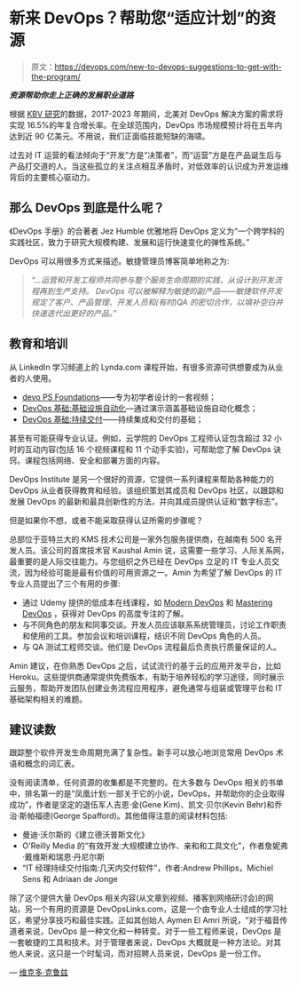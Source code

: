 # 新来 DevOps？帮助您“适应计划”的资源

> 原文：<https://devops.com/new-to-devops-suggestions-to-get-with-the-program/>

***资源帮助你走上正确的发展职业道路***

根据 [KBV 研究](https://kbvresearch.com/news/north-america-devops-market/)的数据，2017-2023 年期间，北美对 DevOps 解决方案的需求将实现 16.5%的年复合增长率。在全球范围内，DevOps 市场规模预计将在五年内达到近 90 亿美元。不用说，我们正面临技能短缺的海啸。

过去对 IT 运营的看法倾向于“开发”方是“决策者”，而“运营”方是在产品诞生后与产品打交道的人。当这些孤立的关注点相互矛盾时，对低效率的认识成为开发运维背后的主要核心驱动力。

## 那么 DevOps 到底是什么呢？

《DevOps 手册》的合著者 Jez Humble 优雅地将 DevOps 定义为“一个跨学科的实践社区，致力于研究大规模构建、发展和运行快速变化的弹性系统。”

DevOps 可以用很多方式来描述。敏捷管理员博客简单地称之为:

> *“…运营和开发工程师共同参与整个服务生命周期的实践，从设计到开发流程再到生产支持。* *DevOps 可以被解释为敏捷的副产品——敏捷软件开发规定了客户、产品管理、开发人员和(有时)QA 的密切合作，以填补空白并快速迭代出更好的产品。”*

## **教育和培训**

从 LinkedIn 学习频道上的 Lynda.com 课程开始，有很多资源可供想要成为从业者的人使用。

*   [devo PS Foundations](https://www.lynda.com/Operating-Systems-tutorials/DevOps-Fundamentals/508618-2.html)——专为初学者设计的一套视频；
*   [DevOps 基础:基础设施自动化](https://www.lynda.com/IT-Infrastructure-tutorials/DevOps-Foundations-Infrastructure-Automation/574705-2.html)—通过演示涵盖基础设施自动化概念；
*   [DevOps 基础:持续交付](https://www.lynda.com/IT-Infrastructure-tutorials/DevOps-Foundations-Continuous-DeliveryContinuous-Integration/606079-2.html)——持续集成和交付的基础；

甚至有可能获得专业认证。例如，云学院的 DevOps 工程师认证包含超过 32 小时的互动内容(包括 16 个视频课程和 11 个动手实验)，可帮助您了解 DevOps 诀窍。课程包括网络、安全和部署方面的内容。

DevOps Institute 是另一个很好的资源，它提供一系列课程来帮助各种能力的 DevOps 从业者获得教育和经验。该组织策划其成员和 DevOps 社区，以跟踪和发展 DevOps 的最新和最具创新性的方法，并向其成员提供认证和“数字标志”。

但是如果你不想，或者不能采取获得认证所需的步骤呢？

总部位于亚特兰大的 KMS 技术公司是一家外包服务提供商，在越南有 500 名开发人员。该公司的首席技术官 Kaushal Amin 说，这需要一些学习、人际关系网，最重要的是人际交往能力。与您组织之外已经在 DevOps 立足的 IT 专业人员交流，因为经验可能是最有价值的可用资源之一。Amin 为希望了解 DevOps 的 IT 专业人员提出了三个有用的步骤:

*   通过 Udemy 提供的低成本在线课程，如 [Modern DevOps](https://goo.gl/VKjfnn) 和 [Mastering DevOps](https://goo.gl/H85vqf) ，获得对 DevOps 的高度专注的了解。
*   与不同角色的朋友和同事交谈。开发人员应该联系系统管理员，讨论工作职责和使用的工具。参加会议和培训课程，结识不同 DevOps 角色的人员。
*   与 QA 测试工程师交谈。他们是 DevOps 流程最后负责执行质量保证的人。

Amin 建议，在你熟悉 DevOps 之后，试试流行的基于云的应用开发平台，比如 Heroku。这些提供商通常提供免费版本，有助于培养轻松的学习途径，同时展示云服务，帮助开发团队创建业务流程应用程序，避免通常与组装或管理平台和 IT 基础架构相关的难题。

## **建议读数**

跟踪整个软件开发生命周期充满了复杂性。新手可以放心地浏览常用 DevOps 术语和概念的词汇表。

没有阅读清单，任何资源的收集都是不完整的。在大多数与 DevOps 相关的书单中，排名第一的是“凤凰计划:一部关于它的小说，DevOps，并帮助你的企业取得成功”，作者是坚定的退伍军人吉恩·金(Gene Kim)、凯文·贝尔(Kevin Behr)和乔治·斯帕福德(George Spafford)。其他值得注意的阅读材料包括:

*   曼迪·沃尔斯的《建立德沃普斯文化》
*   O'Reilly Media 的“有效开发:大规模建立协作、亲和和工具文化”，作者詹妮弗·戴维斯和瑞恩·丹尼尔斯
*   “IT 经理持续交付指南:几天内交付软件”，作者:Andrew Phillips，Michiel Sens 和 Adriaan de Jonge

除了这个提供大量 DevOps 相关内容(从文章到视频、播客到网络研讨会)的网站，另一个有用的资源是 DevOpsLinks.com，这是一个由专业人士组成的学习社区，希望分享技巧和最佳实践。正如其创始人 Aymen El Amri 所说，“对于福音传道者来说，DevOps 是一种文化和一种转变。对于一些工程师来说，DevOps 是一套敏捷的工具和技术。对于管理者来说，DevOps 大概就是一种方法论。对其他人来说，这只是一个时髦词，而对招聘人员来说，DevOps 是一份工作。

— [维克多·克鲁兹](https://devops.com/author/victor-cruz/)